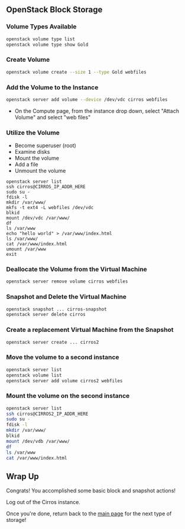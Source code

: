 ## OpenStack Block Storage

### Volume Types Available

```bash
openstack volume type list
openstack volume type show Gold
```

### Create Volume

```bash
openstack volume create --size 1 --type Gold webfiles
```

### Add the Volume to the Instance

```bash
openstack server add volume --device /dev/vdc cirros webfiles
```
* On the Compute page, from the instance drop down, select "Attach Volume" and select "web files"


### Utilize the Volume
* Become superuser (root)
* Examine disks
* Mount the volume
* Add a file
* Unmount the volume

```
openstack server list
ssh cirros@CIRROS_IP_ADDR_HERE
sudo su -
fdisk -l
mkdir /var/www/
mkfs -t ext4 -L webfiles /dev/vdc
blkid
mount /dev/vdc /var/www/
df
ls /var/www
echo "hello world" > /var/www/index.html
ls /var/www/
cat /var/www/index.html
umount /var/www
exit
```

### Deallocate the Volume from the Virtual Machine

```bash
openstack server remove volume cirros webfiles
```

### Snapshot and Delete the Virtual Machine

```bash
openstack snapshot ... cirros-snapshot
openstack server delete cirros
```


### Create a replacement Virtual Machine from the Snapshot

```bash
openstack server create ... cirros2
```

### Move the volume to a second instance


```bash
openstack server list
openstack volume list
openstack server add volume cirros2 webfiles
```

### Mount the volume on the second instance

```bash
openstack server list
ssh cirros@CIRROS2_IP_ADDR_HERE
sudo su -
fdisk -l
mkdir /var/www/
blkid
mount /dev/vdb /var/www/
df
ls /var/www
cat /var/www/index.html
```

## Wrap Up

Congrats! You accomplished some basic block and snapshot actions!

Log out of the Cirros instance.

Once you're done, return back to the <A HREF="../master/README.md">main page</A> for the next type of storage!
